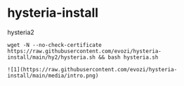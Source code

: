 # hysteria-install

 hysteria2

```
wget -N --no-check-certificate https://raw.githubusercontent.com/evozi/hysteria-install/main/hy2/hysteria.sh && bash hysteria.sh
```

```
![1](https://raw.githubusercontent.com/evozi/hysteria-install/main/media/intro.png)